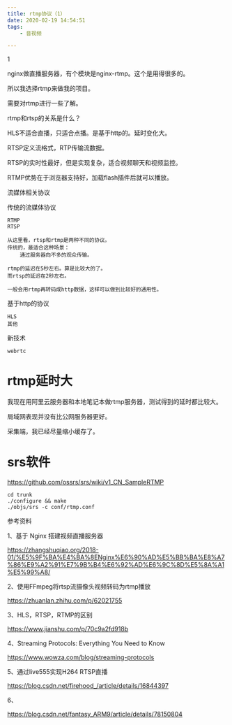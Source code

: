 ```yaml
---
title: rtmp协议（1）
date: 2020-02-19 14:54:51
tags:
	- 音视频

---
```


1

nginx做直播服务器，有个模块是nginx-rtmp。这个是用得很多的。

所以我选择rtmp来做我的项目。

需要对rtmp进行一些了解。



rtmp和rtsp的关系是什么？



HLS不适合直播，只适合点播。是基于http的。延时变化大。

RTSP定义流格式，RTP传输流数据。

RTSP的实时性最好，但是实现复杂，适合视频聊天和视频监控。

RTMP优势在于浏览器支持好，加载flash插件后就可以播放。



流媒体相关协议

传统的流媒体协议

```
RTMP
RTSP

从这里看，rtsp和rtmp是两种不同的协议。
传统的，最适合这种场景：
	通过服务器向不多的观众传输。
	
rtmp的延迟在5秒左右。算是比较大的了。
而rtsp的延迟在2秒左右。

一般会用rtmp再转码成http数据，这样可以做到比较好的通用性。
```

基于http的协议

```
HLS
其他
```

新技术

```
webrtc
```



# rtmp延时大

我现在用阿里云服务器和本地笔记本做rtmp服务器，测试得到的延时都比较大。

局域网表现并没有比公网服务器更好。

采集端，我已经尽量缩小缓存了。



# srs软件

https://github.com/ossrs/srs/wiki/v1_CN_SampleRTMP

```
cd trunk
./configure && make
./objs/srs -c conf/rtmp.conf
```





参考资料

1、基于 Nginx 搭建视频直播服务器

https://zhangshuqiao.org/2018-01/%E5%9F%BA%E4%BA%8ENginx%E6%90%AD%E5%BB%BA%E8%A7%86%E9%A2%91%E7%9B%B4%E6%92%AD%E6%9C%8D%E5%8A%A1%E5%99%A8/

2、使用FFmpeg将rtsp流摄像头视频转码为rtmp播放

https://zhuanlan.zhihu.com/p/62021755

3、HLS，RTSP，RTMP的区别

https://www.jianshu.com/p/70c9a2fd918b

4、Streaming Protocols: Everything You Need to Know

https://www.wowza.com/blog/streaming-protocols

5、通过live555实现H264 RTSP直播

https://blog.csdn.net/firehood_/article/details/16844397

6、

https://blog.csdn.net/fantasy_ARM9/article/details/78150804